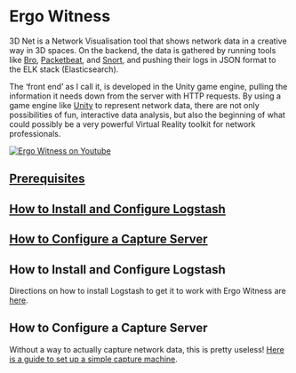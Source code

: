 # Ergo Witness
3D Net is a Network Visualisation tool that shows network data in a creative way in 3D spaces. On the backend, the data is gathered by running tools like [Bro](https://www.bro.org/), [Packetbeat](https://www.elastic.co/products/beats/packetbeat), and [Snort](https://www.snort.org/), and pushing their logs in JSON format to the ELK stack (Elasticsearch). 

The ‘front end’ as I call it, is developed in the Unity game engine, pulling the information it needs down from the server with HTTP requests. By using a game engine like [Unity](https://unity3d.com/) to represent network data, there are not only possibilities of fun, interactive data analysis, but also the beginning of what could possibly be a very powerful Virtual Reality toolkit for network  professionals. 


[![Ergo Witness on Youtube](https://img.youtube.com/vi/UZcHY_7BzZY/0.jpg)](https://www.youtube.com/watch?v=UZcHY_7BzZY)

## [Prerequisites](prereqs.md)
## [How to Install and Configure Logstash](install_logstash.md)
## [How to Configure a Capture Server](captureServer.md)


## How to Install and Configure Logstash

Directions on how to install Logstash to get it to work with Ergo Witness are [here](install_logstash.md).

## How to Configure a Capture Server

Without a way to actually capture network data, this is pretty useless! [Here is a guide to set up a simple capture machine](captureServer.md). 
